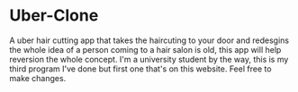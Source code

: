 # Uber-Clone
A uber hair cutting app that takes the haircuting to your door and redesgins the whole idea of a person coming to a hair salon is old, this app will help reversion the whole concept.
I'm a university student by the way, this is my third program I've done but first one that's on this website.
Feel free to make changes.

